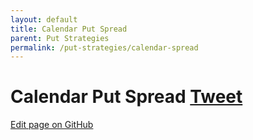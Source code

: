 ```yaml
---
layout: default
title: Calendar Put Spread
parent: Put Strategies
permalink: /put-strategies/calendar-spread
---
```

# Calendar Put Spread <a href="https://twitter.com/share?ref_src=twsrc%5Etfw" class="twitter-share-button" data-text="Quick reference guide for Calendar Put Spread Option Strategy #optionstrategy via #optionnotes" data-url="http://optionnotes.com/put-strategies/calendar-spread" data-related="" data-show-count="false">Tweet</a><script async src="https://platform.twitter.com/widgets.js" charset="utf-8"></script>

<a href="https://github.com/navdeepsekhon/options/blob/master/put-strategies/calendar-spread.md">Edit page on GitHub</a>